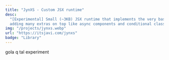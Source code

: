 ```yaml
---
title: "JynXS - Custom JSX runtime"
desc:
  "[Experimental] Small (~3KB) JSX runtime that implements the very basics of React including state and effects, but
  adding many extras on top like async components and conditional classNames."
img: "/projects/jynxs.webp"
url: "https://itsjavi.com/jynxs"
badge: "Library"
---
```


gola q tal experiment
